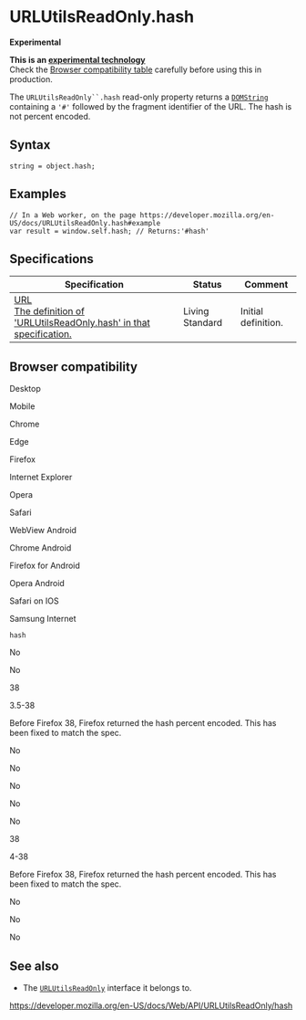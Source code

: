 URLUtilsReadOnly.hash
=====================

**Experimental**

**This is an [experimental technology](https://developer.mozilla.org/en-US/docs/MDN/Guidelines/Conventions_definitions#experimental)**  
Check the [Browser compatibility table](#browser_compatibility) carefully before using this in production.

The `URLUtilsReadOnly``.hash` read-only property returns a [`DOMString`](../domstring) containing a `'#'` followed by the fragment identifier of the URL. The hash is not percent encoded.

Syntax
------

    string = object.hash;

Examples
--------

    // In a Web worker, on the page https://developer.mozilla.org/en-US/docs/URLUtilsReadOnly.hash#example
    var result = window.self.hash; // Returns:'#hash'

Specifications
--------------

<table><thead><tr class="header"><th>Specification</th><th>Status</th><th>Comment</th></tr></thead><tbody><tr class="odd"><td><a href="https://url.spec.whatwg.org/#dom-url-hash">URL<br />
<span class="small">The definition of 'URLUtilsReadOnly.hash' in that specification.</span></a></td><td><span class="spec-living">Living Standard</span></td><td>Initial definition.</td></tr></tbody></table>

Browser compatibility
---------------------

Desktop

Mobile

Chrome

Edge

Firefox

Internet Explorer

Opera

Safari

WebView Android

Chrome Android

Firefox for Android

Opera Android

Safari on IOS

Samsung Internet

`hash`

No

No

38

3.5-38

Before Firefox 38, Firefox returned the hash percent encoded. This has been fixed to match the spec.

No

No

No

No

No

38

4-38

Before Firefox 38, Firefox returned the hash percent encoded. This has been fixed to match the spec.

No

No

No

See also
--------

-   The [`URLUtilsReadOnly`](../urlutilsreadonly) interface it belongs to.

<a href="https://developer.mozilla.org/en-US/docs/Web/API/URLUtilsReadOnly/hash" class="_attribution-link">https://developer.mozilla.org/en-US/docs/Web/API/URLUtilsReadOnly/hash</a>
